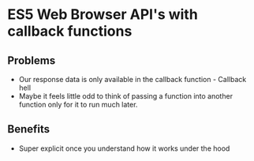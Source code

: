 # ES5 Web Browser API's with callback functions

## Problems

* Our response data is only available in the callback function - Callback hell
* Maybe it feels little odd to think of passing a function into another function only for it to run much later.

## Benefits

* Super explicit once you understand how it works under the hood
